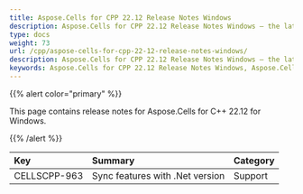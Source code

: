 ```yaml
---
title: Aspose.Cells for CPP 22.12 Release Notes Windows
description: Aspose.Cells for CPP 22.12 Release Notes Windows – the latest updates and fixes.
type: docs
weight: 73
url: /cpp/aspose-cells-for-cpp-22-12-release-notes-windows/
description: Aspose.Cells for CPP 22.12 Release Notes Windows – the latest enhancements, new features, and fixes.
keywords: Aspose.Cells for CPP 22.12 Release Notes Windows, Aspose.Cells for CPP 22.12 Windows updates and fixes
---
```


{{% alert color="primary" %}}

This page contains release notes for Aspose.Cells for C++ 22.12 for Windows.

{{% /alert %}}

|**Key**|**Summary**|**Category**|
| :- | :- | :- |
|CELLSCPP-963|Sync features with .Net version |Support|
